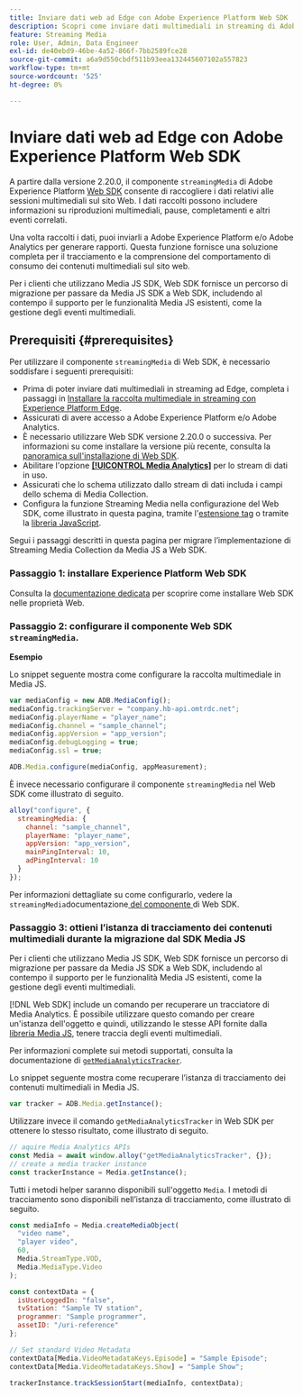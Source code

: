 ```yaml
---
title: Inviare dati web ad Edge con Adobe Experience Platform Web SDK
description: Scopri come inviare dati multimediali in streaming di Adobe ad Experience Platform Edge con Adobe Experience Platform Web SDK.
feature: Streaming Media
role: User, Admin, Data Engineer
exl-id: de40ebd9-46be-4a52-866f-7bb2589fce28
source-git-commit: a6a9d550cbdf511b93eea132445607102a557823
workflow-type: tm+mt
source-wordcount: '525'
ht-degree: 0%

---
```


# Inviare dati web ad Edge con Adobe Experience Platform Web SDK

A partire dalla versione 2.20.0, il componente `streamingMedia` di Adobe Experience Platform [Web SDK](https://experienceleague.adobe.com/it/docs/experience-platform/web-sdk/home) consente di raccogliere i dati relativi alle sessioni multimediali sul sito Web. I dati raccolti possono includere informazioni su riproduzioni multimediali, pause, completamenti e altri eventi correlati.

Una volta raccolti i dati, puoi inviarli a Adobe Experience Platform e/o Adobe Analytics per generare rapporti. Questa funzione fornisce una soluzione completa per il tracciamento e la comprensione del comportamento di consumo dei contenuti multimediali sul sito web.

Per i clienti che utilizzano Media JS SDK, Web SDK fornisce un percorso di migrazione per passare da Media JS SDK a Web SDK, includendo al contempo il supporto per le funzionalità Media JS esistenti, come la gestione degli eventi multimediali.

## Prerequisiti {#prerequisites}

Per utilizzare il componente `streamingMedia` di Web SDK, è necessario soddisfare i seguenti prerequisiti:

* Prima di poter inviare dati multimediali in streaming ad Edge, completa i passaggi in [Installare la raccolta multimediale in streaming con Experience Platform Edge](/help/implementation/edge/implementation-edge.md).
* Assicurati di avere accesso a Adobe Experience Platform e/o Adobe Analytics.
* È necessario utilizzare Web SDK versione 2.20.0 o successiva. Per informazioni su come installare la versione più recente, consulta la [panoramica sull&#39;installazione di Web SDK](https://experienceleague.adobe.com/it/docs/experience-platform/web-sdk/install/overview).
* Abilitare l&#39;opzione **[[!UICONTROL Media Analytics]](https://experienceleague.adobe.com/it/docs/experience-platform/datastreams/configure)** per lo stream di dati in uso.
* Assicurati che lo schema utilizzato dallo stream di dati includa i campi dello schema di Media Collection.
* Configura la funzione Streaming Media nella configurazione del Web SDK, come illustrato in questa pagina, tramite l&#39;[estensione tag](#tag-extension) o tramite la [libreria JavaScript](#library).

Segui i passaggi descritti in questa pagina per migrare l’implementazione di Streaming Media Collection da Media JS a Web SDK.

### Passaggio 1: installare Experience Platform Web SDK

Consulta la [documentazione dedicata](https://experienceleague.adobe.com/it/docs/experience-platform/web-sdk/install/overview) per scoprire come installare Web SDK nelle proprietà Web.

### Passaggio 2: configurare il componente Web SDK `streamingMedia`.

**Esempio**

Lo snippet seguente mostra come configurare la raccolta multimediale in Media JS.

```javascript
var mediaConfig = new ADB.MediaConfig();
mediaConfig.trackingServer = "company.hb-api.omtrdc.net";
mediaConfig.playerName = "player_name";
mediaConfig.channel = "sample_channel";
mediaConfig.appVersion = "app_version";
mediaConfig.debugLogging = true;
mediaConfig.ssl = true;

ADB.Media.configure(mediaConfig, appMeasurement);
```

È invece necessario configurare il componente `streamingMedia` nel Web SDK come illustrato di seguito.

```js
alloy("configure", {
  streamingMedia: {
    channel: "sample_channel",
    playerName: "player_name",
    appVersion: "app_version",
    mainPingInterval: 10,
    adPingInterval: 10
  }
});
```

Per informazioni dettagliate su come configurarlo, vedere la `streamingMedia`documentazione[ del componente ](https://experienceleague.adobe.com/it/docs/experience-platform/web-sdk/commands/configure/streamingmedia) di Web SDK.

### Passaggio 3: ottieni l’istanza di tracciamento dei contenuti multimediali durante la migrazione dal SDK Media JS

Per i clienti che utilizzano Media JS SDK, Web SDK fornisce un percorso di migrazione per passare da Media JS SDK a Web SDK, includendo al contempo il supporto per le funzionalità Media JS esistenti, come la gestione degli eventi multimediali.

[!DNL Web SDK] include un comando per recuperare un tracciatore di Media Analytics. È possibile utilizzare questo comando per creare un&#39;istanza dell&#39;oggetto e quindi, utilizzando le stesse API fornite dalla [libreria Media JS](https://adobe-marketing-cloud.github.io/media-sdks/reference/javascript_3x/APIReference.html), tenere traccia degli eventi multimediali.

Per informazioni complete sui metodi supportati, consulta la documentazione di [`getMediaAnalyticsTracker`](https://experienceleague.adobe.com/it/docs/experience-platform/web-sdk/commands/getmediaanalyticstracker).

Lo snippet seguente mostra come recuperare l’istanza di tracciamento dei contenuti multimediali in Media JS.

```javascript
var tracker = ADB.Media.getInstance();
```

Utilizzare invece il comando `getMediaAnalyticsTracker` in Web SDK per ottenere lo stesso risultato, come illustrato di seguito.

```js
// aquire Media Analytics APIs
const Media = await window.alloy("getMediaAnalyticsTracker", {});
// create a media tracker instance
const trackerInstance = Media.getInstance();
```

Tutti i metodi helper saranno disponibili sull&#39;oggetto `Media`. I metodi di tracciamento sono disponibili nell’istanza di tracciamento, come illustrato di seguito.

```js
const mediaInfo = Media.createMediaObject(
  "video name",
  "player video",
  60,
  Media.StreamType.VOD,
  Media.MediaType.Video
);

const contextData = {
  isUserLoggedIn: "false",
  tvStation: "Sample TV station",
  programmer: "Sample programmer",
  assetID: "/uri-reference"
};

// Set standard Video Metadata
contextData[Media.VideoMetadataKeys.Episode] = "Sample Episode";
contextData[Media.VideoMetadataKeys.Show] = "Sample Show";

trackerInstance.trackSessionStart(mediaInfo, contextData);
```
